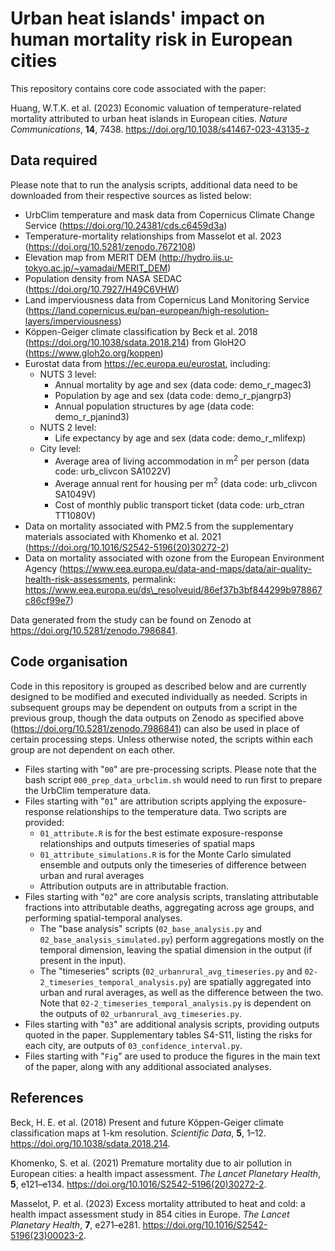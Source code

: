 # Urban heat islands' impact on human mortality risk in European cities

This repository contains core code associated with the paper:

Huang, W.T.K. et al. (2023) Economic valuation of temperature-related mortality attributed to urban heat islands in European cities. *Nature Communications*, **14**, 7438. https://doi.org/10.1038/s41467-023-43135-z

## Data required

Please note that to run the analysis scripts, additional data need to be downloaded from their respective sources as listed below:

- UrbClim temperature and mask data from Copernicus Climate Change Service (https://doi.org/10.24381/cds.c6459d3a)
- Temperature-mortality relationships from Masselot et al. 2023 (https://doi.org/10.5281/zenodo.7672108)
- Elevation map from MERIT DEM (http://hydro.iis.u-tokyo.ac.jp/~yamadai/MERIT_DEM)
- Population density from NASA SEDAC (https://doi.org/10.7927/H49C6VHW)
- Land imperviousness data from Copernicus Land Monitoring Service (https://land.copernicus.eu/pan-european/high-resolution-layers/imperviousness)
- Köppen-Geiger climate classification by Beck et al. 2018 (https://doi.org/10.1038/sdata.2018.214) from GloH2O (https://www.gloh2o.org/koppen)
- Eurostat data from https://ec.europa.eu/eurostat, including:
  - NUTS 3 level:
    - Annual mortality by age and sex (data code: demo_r_magec3)
    - Population by age and sex (data code: demo_r_pjangrp3)
    - Annual population structures by age (data code: demo_r_pjanind3)
  - NUTS 2 level:
    - Life expectancy by age and sex (data code: demo_r_mlifexp)
  - City level:
    - Average area of living accommodation in m<sup>2</sup> per person (data code: urb_clivcon SA1022V)
    - Average annual rent for housing per m<sup>2</sup> (data code: urb_clivcon SA1049V)
    - Cost of monthly public transport ticket (data code: urb_ctran TT1080V)
- Data on mortality associated with PM2.5 from the supplementary materials associated with Khomenko et al. 2021 (https://doi.org/10.1016/S2542-5196(20)30272-2)
- Data on mortality associated with ozone from the European Environment Agency (https://www.eea.europa.eu/data-and-maps/data/air-quality-health-risk-assessments, permalink: https://www.eea.europa.eu/ds\_resolveuid/86ef37b3bf844299b978867c86cf99e7)

Data generated from the study can be found on Zenodo at https://doi.org/10.5281/zenodo.7986841.

## Code organisation

Code in this repository is grouped as described below and are currently designed to be modified and executed individually as needed. Scripts in subsequent groups may be dependent on outputs from a script in the previous group, though the data outputs on Zenodo as specified above (https://doi.org/10.5281/zenodo.7986841) can also be used in place of certain processing steps. Unless otherwise noted, the scripts within each group are not dependent on each other.
- Files starting with "`00`" are pre-processing scripts. Please note that the bash script `000_prep_data_urbclim.sh` would need to run first to prepare the UrbClim temperature data.
- Files starting with "`01`" are attribution scripts applying the exposure-response relationships to the temperature data. Two scripts are provided:
  - `01_attribute.R` is for the best estimate exposure-response relationships and outputs timeseries of spatial maps
  - `01_attribute_simulations.R` is for the Monte Carlo simulated ensemble and outputs only the timeseries of difference between urban and rural averages
  - Attribution outputs are in attributable fraction.
- Files starting with "`02`" are core analysis scripts, translating attributable fractions into attributable deaths, aggregating across age groups, and performing spatial-temporal analyses.
  - The "base analysis" scripts (`02_base_analysis.py` and `02_base_analysis_simulated.py`) perform aggregations mostly on the temporal dimension, leaving the spatial dimension in the output (if present in the input).
  - The "timeseries" scripts (`02_urbanrural_avg_timeseries.py` and `02-2_timeseries_temporal_analysis.py`) are spatially aggregated into urban and rural averages, as well as the difference between the two. Note that `02-2_timeseries_temporal_analysis.py` is dependent on the outputs of `02_urbanrural_avg_timeseries.py`.
- Files starting with "`03`" are additional analysis scripts, providing outputs quoted in the paper. Supplementary tables S4-S11, listing the risks for each city, are outputs of `03_confidence_interval.py`.
- Files starting with "`Fig`" are used to produce the figures in the main text of the paper, along with any additional associated analyses.

## References

Beck, H. E. et al. (2018) Present and future Köppen-Geiger climate classification maps at 1-km resolution. *Scientific Data*, **5**, 1–12. https://doi.org/10.1038/sdata.2018.214.

Khomenko, S. et al. (2021) Premature mortality due to air pollution in European cities: a health impact assessment. *The Lancet Planetary Health*, **5**, e121–e134. https://doi.org/10.1016/S2542-5196(20)30272-2.

Masselot, P. et al. (2023) Excess mortality attributed to heat and cold: a health impact assessment study in 854 cities in Europe. *The Lancet Planetary Health*, **7**, e271–e281. https://doi.org/10.1016/S2542-5196(23)00023-2.

